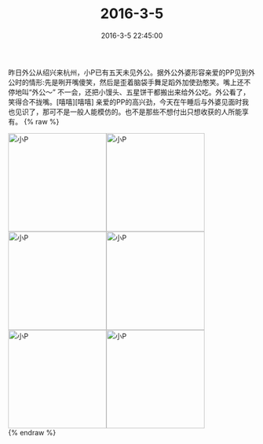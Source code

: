 ﻿---
title: "2016-3-5"
date: 2016-3-5 22:45:00
tags: 文字
categories: 妈妈
---
昨日外公从绍兴来杭州，小P已有五天未见外公。据外公外婆形容亲爱的PP见到外公时的情形:先是咧开嘴傻笑，然后是歪着脑袋手舞足蹈外加使劲憨笑。嘴上还不停地叫“外公～”
不一会，还把小馒头、五星饼干都搬出来给外公吃。外公看了，笑得合不拢嘴。[嘻嘻][嘻嘻]
亲爱的PP的高兴劲，今天在午睡后与外婆见面时我也见识了，那可不是一般人能模仿的。也不是那些不想付出只想收获的人所能享有。
{% raw %}
<div style="width:500 px">
<div style="float:left; width:100 px"><img src="/images/微信图片_20171012135335.jpg" width="200" alt="小P"></div>
<div style="float:left; width:100 px"><img src="/images/微信图片_20171012135343.jpg" width="200" alt="小P"></div>
<div style="float:left; width:100 px"><img src="/images/微信图片_20171012135351.jpg" width="200" alt="小P"></div>
<div style="float:left; width:100 px"><img src="/images/微信图片_20171012135359.jpg" width="200" alt="小P"></div>
<div style="float:left; width:100 px"><img src="/images/微信图片_20171012135406.jpg" width="200" alt="小P"></div>
<div style="float:left; width:100 px"><img src="/images/微信图片_20171012135413.jpg" width="200" alt="小P"></div>
<div style="clear:both"></div>
</div>
{% endraw %}